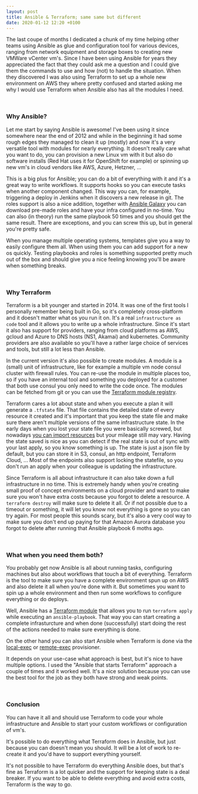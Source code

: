 ```yaml
---
layout: post
title: Ansible & Terraform; same same but different
date: 2020-01-12 12:20 +0100
---
```


The last coupe of months I dedicated a chunk of my time helping other teams using Ansible as glue and configuration tool for various devices, ranging from network equipment and storage boxes to creating new VMWare vCenter vm's. Since I have been using Ansible for years they appreciated the fact that they could ask me a question and I could give them the commands to use and how (not) to handle the situation. When they discovered I was also using Terraform to set up a whole new environment on AWS they where pretty confused and started asking me why I would use Terraform when Ansible also has all the modules I need.

<br />

### Why Ansible?
Let me start by saying Ansible is awesome! I've been using it since somewhere near the end of 2012 and while in the beginning it had some rough edges they managed to clean it up (mostly) and now it's a very versatile tool with modules for nearly everything. It doesn't really care what you want to do, you can provision a new Linux vm with it but also do software installs (Red Hat uses it for OpenShift for example) or spinning up new vm's in cloud vendors like AWS, Azure, Hetzner, ...

This is a big plus for Ansible; you can do a bit of everything with it and it's a great way to write workflows. It supports hooks so you can execute tasks when another component changed. This way you can, for example, triggering a deploy in Jenkins when it discovers a new release in git. The roles support is also a nice addition, together with [Ansible Galaxy](https://galaxy.ansible.com/) you can download pre-made roles and have your infra configured in no-time. You can also (in theory) run the same playbook 50 times and you should get the same result. There are exceptions, and you can screw this up, but in general you're pretty safe.

When you manage multiple operating systems, templates give you a way to easily configure them all. When using them you can add support for a new os quickly. Testing playbooks and roles is something supported pretty much out of the box and should give you a nice feeling knowing you'll be aware when something breaks.

<br />

### Why Terraform
Terraform is a bit younger and started in 2014. It was one of the first tools I personally remember being built in Go, so it's completely cross-platform and it doesn't matter what os you run it on. It's a real `infrastructure as code` tool and it allows you to write up a whole infrastructure. Since it's start it also has support for providers, ranging from cloud platforms as AWS, gcloud and Azure to DNS hosts (NS1, Akamai) and kubernetes. Community providers are also available so you'll have a rather large choice of services and tools, but still a lot less than Ansible.

In the current version it's also possible to create modules. A module is a (small) unit of infrastructure, like for example a multiple vm node consul cluster with firewall rules. You can re-use the module in multiple places too, so if you have an internal tool and something you deployed for a customer that both use consul you only need to write the code once. The modules can be fetched from git or you can use the [Terraform module registry](https://registry.terraform.io/).

Terraform cares a lot about state and when you execute a plan it will generate a `.tfstate` file. That file contains the detailed state of every resource it created and it's important that you keep the state file and make sure there aren't multiple versions of the same infrastructure state. In the early days when you lost your state file you were basically screwed, but nowadays [you can import resources](https://www.terraform.io/docs/state/import.html) but your mileage still may vary. Having the state saved is nice as you can detect if the real state is out of sync with your last apply, so you know something is up. The state is just a json file by default, but you can store it in S3, consul, an http endpoint, Terraform Cloud, ... Most of the endpoints also support locking the statefile, so you don't run an apply when your colleague is updating the infrastructure.

Since Terraform is all about infrastructure it can also take down a full infrastructure in no time. This is extremely handy when you're creating small proof of concept environments on a cloud provider and want to make sure you won't have extra costs because you forgot to delete a resource. A `terraform destroy` will make sure to delete it all. Or if not possible due to a timeout or something, it will let you know not everything is gone so you can try again. For most people this sounds scary, but it's also a very cool way to make sure you don't end up paying for that Amazon Aurora database you forgot to delete after running that Ansible playbook 6 moths ago.

<br />

### What when you need them both?
You probably get now Ansible is all about running tasks, configuring machines but also about workflows that touch a bit of everything. Terraform is the tool to make sure you have a complete environment spun up on AWS and also delete it all when you're done with it. But sometimes you want to spin up a whole environment and then run some workflows to configure everything or do deploys.

Well, Ansible has a [Terraform module](https://docs.ansible.com/ansible/latest/modules/terraform_module.html) that allows you to run `terraform apply` while executing an `ansible-playbook`. That way you can start creating a complete infrasturcture and when done (successfully) start doing the rest of the actions needed to make sure everything is done.

On the other hand you can also start Ansible when Terraform is done via the [local-exec](https://www.terraform.io/docs/provisioners/local-exec.html) or [remote-exec](https://www.terraform.io/docs/provisioners/remote-exec.html) provisioner.

It depends on your use-case what approach is best, but it's nice to have multiple options. I used the "Ansible that starts Terraform" approach a couple of times and it worked well. It's a nice solution because you can use the best tool for the job as they both have strong and weak points.

<br />

### Conclusion
You can have it all and should use Terraform to code your whole infrastructure and Ansible to start your custom workflows or configuration of vm's.

It's possible to do everything what Terraform does in Ansible, but just because you can doesn't mean you should. It will be a lot of work to re-create it and you'd have to support everything yourself.

 It's not possible to have Terraform do everything Ansible does, but that's fine as Terraform is a lot quicker and the support for keeping state is a deal breaker. If you want to be able to delete everything and avoid extra costs, Terraform is the way to go.
